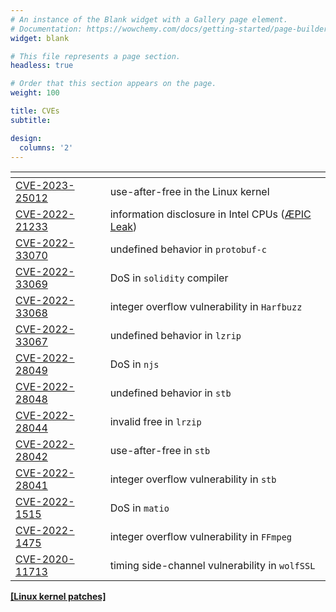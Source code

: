```yaml
---
# An instance of the Blank widget with a Gallery page element.
# Documentation: https://wowchemy.com/docs/getting-started/page-builder/
widget: blank

# This file represents a page section.
headless: true

# Order that this section appears on the page.
weight: 100

title: CVEs
subtitle:

design:
  columns: '2'
---
```

<style>
table {
	overflow-x: hidden;
}
</style>

| <!-- -->    | <!-- -->    |
|-------------|-------------|
| [CVE-2023-25012](https://nvd.nist.gov/vuln/detail/CVE-2023-25012) | use-after-free in the Linux kernel |
| [CVE-2022-21233](https://nvd.nist.gov/vuln/detail/CVE-2022-21233) | information disclosure in Intel CPUs ([ÆPIC Leak](https://www.aepicleak.com/)) |
| [CVE-2022-33070](https://nvd.nist.gov/vuln/detail/CVE-2022-33070) | undefined behavior in `protobuf-c` |
| [CVE-2022-33069](https://nvd.nist.gov/vuln/detail/CVE-2022-33069) | DoS in `solidity` compiler |
| [CVE-2022-33068](https://nvd.nist.gov/vuln/detail/CVE-2022-33068) | integer overflow vulnerability in `Harfbuzz` |
| [CVE-2022-33067](https://nvd.nist.gov/vuln/detail/CVE-2022-33067) | undefined behavior in `lzrip` |
| [CVE-2022-28049](https://nvd.nist.gov/vuln/detail/cve-2022-28049) | DoS in `njs` |
| [CVE-2022-28048](https://nvd.nist.gov/vuln/detail/CVE-2022-28048) | undefined behavior in `stb` |
| [CVE-2022-28044](https://nvd.nist.gov/vuln/detail/CVE-2022-28044) | invalid free in `lrzip` |
| [CVE-2022-28042](https://nvd.nist.gov/vuln/detail/CVE-2022-28042) | use-after-free in `stb` |
| [CVE-2022-28041](https://nvd.nist.gov/vuln/detail/CVE-2022-28041) | integer overflow vulnerability in `stb` |
| [CVE-2022-1515](https://nvd.nist.gov/vuln/detail/CVE-2022-1515) | DoS in `matio` |
| [CVE-2022-1475](https://nvd.nist.gov/vuln/detail/CVE-2022-1475) | integer overflow vulnerability in `FFmpeg` |
| [CVE-2020-11713](https://nvd.nist.gov/vuln/detail/CVE-2020-11713) | timing side-channel vulnerability in `wolfSSL` |

[**\[Linux kernel patches\]**](https://git.kernel.org/pub/scm/linux/kernel/git/next/linux-next.git/log/?qt=grep&q=borrello%40diag.uniroma1.it)
